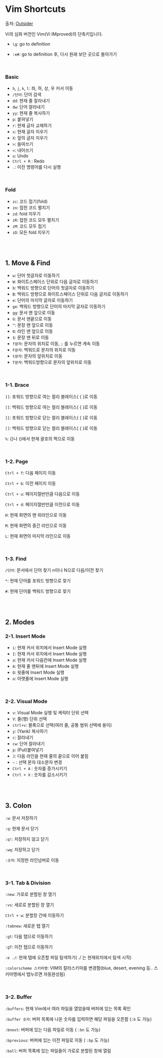# Vim Shortcuts

출처: [Outsider](https://blog.outsider.ne.kr/540)

Vi의 심화 버전인 Vim(Vi IMproved)의 단축키입니다.

- `\g`: go to definition

- `:e#`: go to definition 후, 다시 원래 보던 곳으로 돌아가기

<br>

### Basic

- `h`, `j`, `k`, `l`: 좌, 하, 상, 우 커서 이동
- `/단어`: 단어 검색
- `dd`: 현재 줄 잘라내기
- `dw`: 단어 잘라내기
- `yy`: 현재 줄 복사하기
- `p`: 붙혀넣기
- `r`: 현재 글자 교체하기
- `x`: 현재 글자 지우기
- `X`: 앞의 글자 지우기
- `>`: 들여쓰기
- `<`: 내어쓰기
- `u`: Undo
- `Ctrl + R` : Redo
- `.`: 이전 명령어를 다시 실행

<br>

### Fold

- `zc`: 코드 접기(fold)
- `zo`: 접힌 코드 펼치기
- `zd`: fold 지우기
- `zR`: 접힌 코드 모두 펼치기
- `zM`: 코드 모두 접기
- `zD`: 모든 fold 지우기

<br>

<br>

## 1. Move & Find

- `w`: 단어 첫글자로 이동하기
- `W`: 화이트스페이스 단위로 다음 글자로 이동하기
- `b`: 백워드 방향으로 단어의 첫글자로 이동하기
- `B`:  백워드 방향으로 화이트스페이스 단위로 다음 글자로 이동하기
- `e`: 단어의 마지막 글자로 이동하기
- `ge`: 백워드 방향으로 단어의 마지막 글자로 이동하기
- `gg`: 문서 맨 앞으로 이동
- `G`: 문서 맨끝으로 이동
- `^`: 문장 맨 앞으로 이동
- `0`: 라인 맨 앞으로 이동
- `$`: 문장 맨 뒤로 이동
- `f문자`: 문자의 위치로 이동, `;` 를 누르면 계속 이동
- `F문자`: 백워드로 문자의 위치로 이동
- `t문자`: 문자의 앞위치로 이동
- `T문자`: 백워드방향으로 문자의 앞위치로 이동

<br>

### 1-1. Brace

`]]`: 포워드 방향으로 여는 컬리 블레이스( { )로 이동

`[[`: 백워드 방향으로 여는 컬리 블레이스( { )로 이동

`][`: 포워드 방향으로 닫는 컬리 블레이스( { )로 이동

`[]`: 백워드 방향으로 닫는 컬리 블레이스( { )로 이동

`%`: {}나 ()에서 현재 괄호의 짝으로 이동

<br>

### 1-2. Page

`Ctrl + f`: 다음 페이지 이동

`Ctrl + b`: 이전 페이지 이동

`Ctrl + u`: 페이지절반만큼 다음으로 이동

`Ctrl + d`: 페이지절반만큼 이전으로 이동

`H`: 현재 화면의 맨 위라인으로 이동

`M`: 현재 화면의 중간 라인으로 이동

`L`: 현재 화면의 마지막 라인으로 이동

<br>

### 1-3. Find

`/단어`: 문서에서 단어 찾기 n이나 N으로 다음/이전 찾기

`*`: 현재 단어를 포워드 방향으로 찾기

`#`: 현재 단어를 백워드 방향으로 찾기

<br>

<br>

## 2. Modes

### 2-1. Insert Mode

- `i`: 현재 커서 위치에서 Insert Mode 실행
- `I`: 현재 커서 위치에서 Insert Mode 실행
- `a`: 현재 커서 다음칸에 Insert Mode 실행
- `A`: 현재 줄 맨뒤에 Insert Mode 실행
- `O`: 윗줄에 Insert Mode 실행
- `o`: 아랫줄에 Insert Mode 실행

<br>

### 2-2. Visual Mode

- `v`: Visual Mode 실행 및 케릭터 단위 선택
- `V`: 줄(행) 단위 선택
- `ctrl+v`: 블록으로 선택(여러 줄, 공통 범위 선택에 용이)
- `y`: (Yank) 복사하기
- `c`: 잘라내기
- `cw`: 단어 잘라내기
- `p`: (Put)붙여넣기
- `J`: 다음 라인을 현재 줄의 끝으로 이어 붙힘
- `~` : 선택 문자 대소문자 변경
- `Ctrl + A` : 숫자를 증가시키기
- `Ctrl + X` : 숫자를 감소시키기

<br>

<br>

## 3. Colon

`:w`: 문서 저장하기

`:q`: 현재 문서 닫기

`:q!`: 저장하지 않고 닫기

`:wq`: 저장하고 닫기

`:숫자`: 지정한 라인넘버로 이동

<br>

### 3-1. Tab & Division

`:new`: 가로로 분할된 창 열기

`:vs`: 세로로 분할된 창 열기

`Ctrl + w`: 분할창 간에 이동하기

`:tabnew`: 새로운 탭 열기

`:gt`: 다음 탭으로 이동하기

`:gT`: 이전 탭으로 이동하기

`:e ./`: 현재 탭에 오픈할 파일 탐색하기( ./ 는 현재위치에서 탐색 시작)

`:colorscheme 스키마명`: VIM의 칼라스키마를 변경함(blue, desert, evening 등.. 스키마명에서 탭누르면 자동완성됨)

<br>

### 3-2. Buffer

`:buffers`: 현재 Vim에서 여러 파일을 열었을때 버퍼에 있는 목록 확인

`:buffer 숫자`: 버퍼 목록에 나온 숫자를 입력하면 해당 파일을 오픈함 (`:b` 도 가능)

`:bnext`: 버퍼에 있는 다음 파일로 이동 ( `:bn` 도 가능)

`:bprevious`: 버퍼에 있는 이전 파일로 이동 ( `:bp` 도 가능)

`:ball`: 버퍼 목록에 있는 파일들이 가로로 분할된 창에 열림

